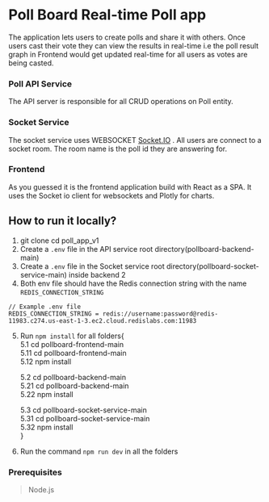 # Poll Board Real-time Poll app
The application lets users to create polls and share it with others. Once users cast their vote they can view the results in real-time i.e the poll result graph in Frontend would get updated real-time for all users as votes are being casted.

### Poll API Service
The API server is responsible for all CRUD operations on Poll entity.
### Socket Service
The socket service uses WEBSOCKET [Socket.IO](https://socket.io) . All users are connect to a socket room. The room name is the poll id they are answering for.
### Frontend
As you guessed it is the frontend application build with React as a SPA. It uses the Socket io client for websockets and Plotly for charts. 

## How to run it locally?
1. git clone <repo-url>
cd poll_app_v1
2. Create a `.env` file in the API service root directory(pollboard-backend-main)
3. Create a `.env` file in the Socket service root directory(pollboard-socket-service-main) inside backend 2
4. Both env file should have the Redis connection string with the name `REDIS_CONNECTION_STRING`
```
// Example .env file
REDIS_CONNECTION_STRING = redis://username:password@redis-11983.c274.us-east-1-3.ec2.cloud.redislabs.com:11983
```
5. Run `npm install` for all folders{<br>
    5.1 cd pollboard-frontend-main<br>
    5.11 cd pollboard-frontend-main<br>
    5.12 npm install<br>

    5.2 cd pollboard-backend-main<br>
    5.21 cd pollboard-backend-main<br>
    5.22 npm install<br>

    5.3 cd pollboard-socket-service-main<br>
    5.31 cd pollboard-socket-service-main<br>
    5.32 npm install<br>
}

6. Run the command `npm run dev` in all the folders

### Prerequisites
> Node.js






